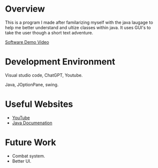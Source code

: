 # Overview
This is a program I made after familarizing myself with the java laugage to help me better understand and ultize classes within java. It uses GUI's to take the user though a short text adventure.

[Software Demo Video](https://youtu.be/T6TVPhnbB8M)

# Development Environment

Visual studio code, ChatGPT, Youtube.

Java, JOptionPane, swing. 

# Useful Websites

- [YouTube](https://www.youtube.com/)
- [Java Documenation](https://docs.oracle.com/en/java/)

# Future Work
- Combat system.
- Better UI.
